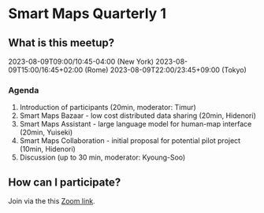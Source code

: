 # Smart Maps Quarterly 1

## What is this meetup?

2023-08-09T09:00/10:45-04:00 (New York)
2023-08-09T15:00/16:45+02:00 (Rome)
2023-08-09T22:00/23:45+09:00 (Tokyo)

### Agenda
1. Introduction of participants (20min, moderator: Timur)
2. Smart Maps Bazaar - low cost distributed data sharing (20min, Hidenori)
3. Smart Maps Assistant - large language model for human-map interface (20min, Yuiseki)
4. Smart Maps Collaboration - initial proposal for potential pilot project (10min, Hidenori)
5. Discussion (up to 30 min, moderator: Kyoung-Soo)

## How can I participate?
Join via the this [Zoom link](https://us02web.zoom.us/j/82862812293?pwd=VGpOYXFoZUVEMHFzVWVaQjNWWjNtUT09).

